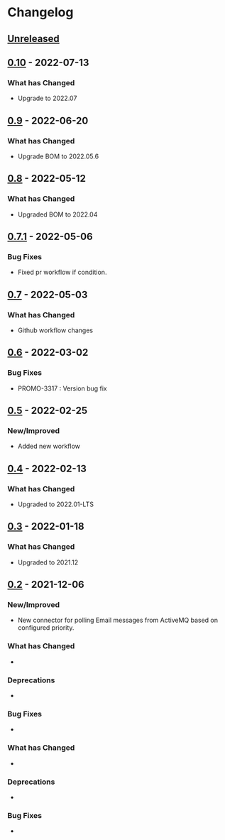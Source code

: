 # Changelog

## [Unreleased]

## [0.10] - 2022-07-13

### What has Changed

-   Upgrade to 2022.07

## [0.9] - 2022-06-20

### What has Changed

-   Upgrade BOM to 2022.05.6

## [0.8] - 2022-05-12

### What has Changed

-   Upgraded BOM to 2022.04

## [0.7.1] - 2022-05-06

### Bug Fixes

-   Fixed pr workflow if condition.

## [0.7] - 2022-05-03

### What has Changed

-   Github workflow changes

## [0.6] - 2022-03-02

### Bug Fixes

-   PROMO-3317 : Version bug fix

## [0.5] - 2022-02-25

### New/Improved

-   Added new workflow

## [0.4] - 2022-02-13

### What has Changed

-   Upgraded to 2022.01-LTS

## [0.3] - 2022-01-18

### What has Changed

-   Upgraded to 2021.12

## [0.2] - 2021-12-06

### New/Improved

-   New connector for polling Email messages from ActiveMQ based on configured priority.

### What has Changed

-

### Deprecations

-

### Bug Fixes

-

### What has Changed

-

### Deprecations

-

### Bug Fixes

-

[Unreleased]: https://github.com/baas-devops-reference/ses-email-connector/compare/0.10...HEAD

[0.10]: https://github.com/baas-devops-reference/ses-email-connector/compare/0.9...0.10

[0.9]: https://github.com/baas-devops-reference/ses-email-connector/compare/0.8...0.9

[0.8]: https://github.com/baas-devops-reference/ses-email-connector/compare/0.7.1...0.8

[0.7.1]: https://github.com/baas-devops-reference/ses-email-connector/compare/0.7...0.7.1

[0.7]: https://github.com/baas-devops-reference/ses-email-connector/compare/0.6...0.7

[0.6]: https://github.com/baas-devops-reference/ses-email-connector/compare/0.5...0.6

[0.5]: https://github.com/baas-devops-reference/ses-email-connector/compare/0.4...0.5

[0.4]: https://github.com/baas-devops-reference/ses-email-connector/compare/0.3...0.4

[0.3]: https://github.com/baas-devops-reference/ses-email-connector/compare/0.2...0.3

[0.2]: https://github.com/baas-devops-reference/ses-email-connector/compare/7bd536cc91779eb6d1dd0c487295fb6085105e82...0.2
